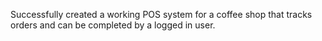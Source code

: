 Successfully created a working POS system for a coffee shop that tracks orders and can be completed by a logged in user.